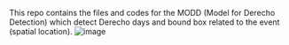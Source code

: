 This repo contains the files and codes for the MODD (Model for Derecho Detection) which  detect Derecho days and bound box related to the event (spatial location). 
![image](https://user-images.githubusercontent.com/18476138/187531864-514e3b04-1244-4a73-9303-a991f02e5b95.png)
